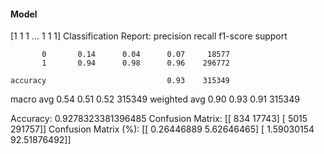 #### Model
[1 1 1 ... 1 1 1]
Classification Report:
              precision    recall  f1-score   support

           0       0.14      0.04      0.07     18577
           1       0.94      0.98      0.96    296772

    accuracy                           0.93    315349
   macro avg       0.54      0.51      0.52    315349
weighted avg       0.90      0.93      0.91    315349

Accuracy: 0.9278323381396485
Confusion Matrix:
[[   834  17743]
 [  5015 291757]]
Confusion Matrix (%):
[[ 0.26446889  5.62646465]
 [ 1.59030154 92.51876492]]
